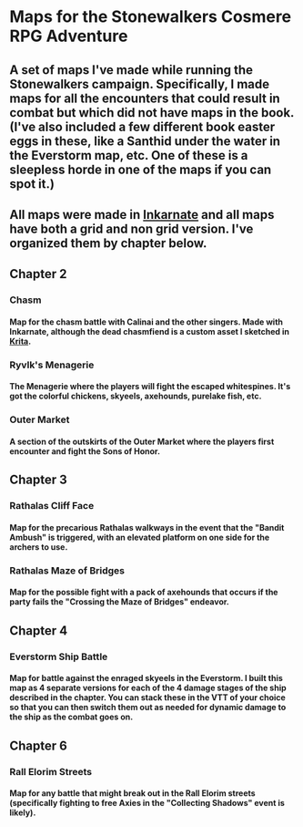 # Maps for the Stonewalkers Cosmere RPG Adventure
## A set of maps I've made while running the Stonewalkers campaign. Specifically, I made maps for all the encounters that could result in combat but which did not have maps in the book. (I've also included a few different book easter eggs in these, like a Santhid under the water in the Everstorm map, etc. One of these is a sleepless horde in one of the maps if you can spot it.)

## All maps were made in [Inkarnate](https://inkarnate.com/) and all maps have both a grid and non grid version. I've organized them by chapter below.

## Chapter 2

### Chasm
#### Map for the chasm battle with Calinai and the other singers. Made with Inkarnate, although the dead chasmfiend is a custom asset I sketched in [Krita](https://krita.org/en/).

### Ryvlk's Menagerie
#### The Menagerie where the players will fight the escaped whitespines. It's got the colorful chickens, skyeels, axehounds, purelake fish, etc.

### Outer Market
#### A section of the outskirts of the Outer Market where the players first encounter and fight the Sons of Honor.

## Chapter 3

### Rathalas Cliff Face
#### Map for the precarious Rathalas walkways in the event that the "Bandit Ambush" is triggered, with an elevated platform on one side for the archers to use.

### Rathalas Maze of Bridges
#### Map for the possible fight with a pack of axehounds that occurs if the party fails the "Crossing the Maze of Bridges" endeavor.

## Chapter 4

### Everstorm Ship Battle
#### Map for battle against the enraged skyeels in the Everstorm. I built this map as 4 separate versions for each of the 4 damage stages of the ship described in the chapter. You can stack these in the VTT of your choice so that you can then switch them out as needed for dynamic damage to the ship as the combat goes on.

## Chapter 6

### Rall Elorim Streets
#### Map for any battle that might break out in the Rall Elorim streets (specifically fighting to free Axies in the "Collecting Shadows" event is likely).
